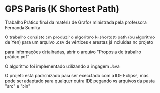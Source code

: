 # GPS Paris (K Shortest Path)

Trabalho Prático final da matéria de Grafos ministrada pela professora Fernanda Sumika

O trabalho consiste em produzir o algoritmo k-shortest-path (ou algoritmo de Yen) para um arquivo .csv de vértices e arestas já incluidas no projeto

para informações detalhadas, abrir o arquivo "Proposta de trabalho prático.pdf"

O algoritmo foi implementado utilizando a lingagem Java

O projeto está padronizado para ser executado com a IDE Eclipse, mas pode ser adaptado para qualquer outra IDE pegando os arquivos da pasta "src" e "bin"